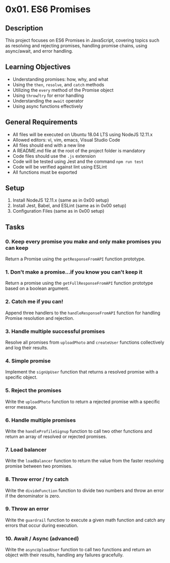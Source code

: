 # 0x01. ES6 Promises

## Description
This project focuses on ES6 Promises in JavaScript, covering topics such as resolving and rejecting promises, handling promise chains, using async/await, and error handling.

## Learning Objectives
- Understanding promises: how, why, and what
- Using the `then`, `resolve`, and `catch` methods
- Utilizing the `every` method of the Promise object
- Using `throw`/`try` for error handling
- Understanding the `await` operator
- Using async functions effectively

## General Requirements
- All files will be executed on Ubuntu 18.04 LTS using NodeJS 12.11.x
- Allowed editors: vi, vim, emacs, Visual Studio Code
- All files should end with a new line
- A README.md file at the root of the project folder is mandatory
- Code files should use the `.js` extension
- Code will be tested using Jest and the command `npm run test`
- Code will be verified against lint using ESLint
- All functions must be exported

## Setup
1. Install NodeJS 12.11.x (same as in 0x00 setup)
2. Install Jest, Babel, and ESLint (same as in 0x00 setup)
3. Configuration Files (same as in 0x00 setup)

## Tasks
### 0. Keep every promise you make and only make promises you can keep
Return a Promise using the `getResponseFromAPI` function prototype.

### 1. Don't make a promise...if you know you can't keep it
Return a promise using the `getFullResponseFromAPI` function prototype based on a boolean argument.

### 2. Catch me if you can!
Append three handlers to the `handleResponseFromAPI` function for handling Promise resolution and rejection.

### 3. Handle multiple successful promises
Resolve all promises from `uploadPhoto` and `createUser` functions collectively and log their results.

### 4. Simple promise
Implement the `signUpUser` function that returns a resolved promise with a specific object.

### 5. Reject the promises
Write the `uploadPhoto` function to return a rejected promise with a specific error message.

### 6. Handle multiple promises
Write the `handleProfileSignup` function to call two other functions and return an array of resolved or rejected promises.

### 7. Load balancer
Write the `loadBalancer` function to return the value from the faster resolving promise between two promises.

### 8. Throw error / try catch
Write the `divideFunction` function to divide two numbers and throw an error if the denominator is zero.

### 9. Throw an error
Write the `guardrail` function to execute a given math function and catch any errors that occur during execution.

### 10. Await / Async (advanced)
Write the `asyncUploadUser` function to call two functions and return an object with their results, handling any failures gracefully.


